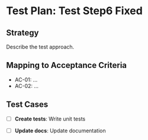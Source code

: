 # Test Plan: Test Step6 Fixed

## Strategy

Describe the test approach.

## Mapping to Acceptance Criteria

- AC-01: ...
- AC-02: ...

## Test Cases

- [ ] **Create tests**: Write unit tests
- [ ] **Update docs**: Update documentation

